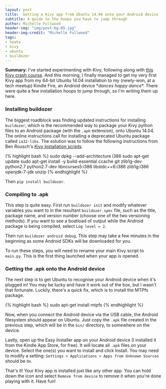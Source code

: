 ```yaml
---
layout: post
title:  Getting a Kivy app from Ubuntu 14.04 onto your Android device
subtitle: A guide to the hoops you have to jump through
author: Michelle Fullwood
header-img: "img/post-bg-05.jpg"
header-img-credit: "Michelle Fullwood"
tags: 
- howto
- kivy
- ubuntu
- buildozer
---
```


**Summary**: I've started experimenting with Kivy, following along with 
[this Kivy crash course](http://inclem.net/pages/kivy-crash-course/).
And this morning, I finally managed to get my very first Kivy app
from my 64-bit Ubuntu 14.04 installation to
my (newly-won, at a tech meetup) Kindle Fire, an Android device \*<em>dances happy dance</em>\*.
There were quite a few installation hoops to jump through, so I'm
writing them up here.

### Installing buildozer

The biggest roadblock was finding updated instructions for installing
`buildozer`, which is the recommended way to package your Kivy python
files to an Android package (with the `.apk` extension), onto Ubuntu 14.04. 
The online instructions call for installing a deprecated Ubuntu package called `ia32-libs`.
The solution was to follow the following instructions from Ben Rousch's
[Kivy installation scripts](https://github.com/brousch/kivy-installer).

{% highlight bash %}
sudo dpkg --add-architecture i386
sudo apt-get update
sudo apt-get install -y build-essential ccache git zlib1g-dev python2.7 python2.7-dev libncurses5:i386 libstdc++6:i386 zlib1g:i386 openjdk-7-jdk unzip
{% endhighlight %}

Then `pip install buildozer`.

### Compiling to .apk

This step is quite easy. First run `buildozer init` and modify whatever
variables you want to in the resultant `buildozer.spec` file, such
as the title, package name, and version number (choose one of the two
versioning methods). If you want to see a boatload of output while the Android
package is being compiled, select `Log level = 2`.

Then run `buildozer android debug`. This step may take a few minutes in
the beginning as some Android SDKs will be downloaded for you.

To run these steps, you will need to rename your main Kivy script 
to `main.py`. This is the first thing launched when your app is opened.

### Getting the .apk onto the Android device

The next step is to get Ubuntu to recognise your Android device when it's plugged in!
You may be lucky and have it work out of the box, but I wasn't that fortunate.
Luckily, there's a quick fix, which is to install the MTPfs package.

{% highlight bash %}
sudo apt-get install mtpfs
{% endhighlight %}

Now, when you connect the Android device via the USB cable, the Android
filesystem should appear on Ubuntu. Just copy the `.apk` file created
in the previous step, which will be in the `bin/` directory, 
to somewhere on the device.

Lastly, open up the Easy Installer app on your Android device (I installed
it from the Kindle App Store, for free). It will locate all `.apk` files
on your device.
Select the one(s) you want to install and click Install. You may need
to modify a setting: `Settings > Applications > Apps from Unknown Sources` should be `On`.

That's it! Your Kivy app is installed just like any other app. You can hold
down the icon and select `Remove from device` to remove it when you're done playing with it.
Have fun!
